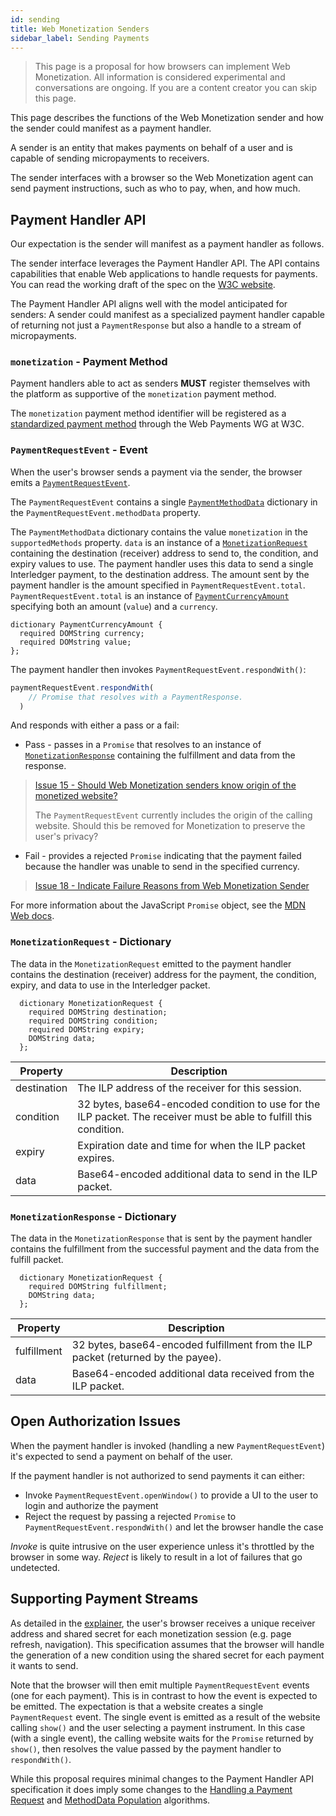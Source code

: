 ```yaml
---
id: sending
title: Web Monetization Senders
sidebar_label: Sending Payments
---
```


> This page is a proposal for how browsers can implement Web Monetization. All
> information is considered experimental and conversations are ongoing. If you
> are a content creator you can skip this page.

This page describes the functions of the Web Monetization sender and how the
sender could manifest as a payment handler.

A sender is an entity that makes payments on behalf of a user and is capable of
sending micropayments to receivers.

The sender interfaces with a browser so the Web Monetization agent can send
payment instructions, such as who to pay, when, and how much.

## Payment Handler API

Our expectation is the sender will manifest as a payment handler as follows.

The sender interface leverages the Payment Handler API. The API contains
capabilities that enable Web applications to handle requests for payments. You
can read the working draft of the spec on the [W3C website](https://www.w3.org/TR/payment-handler/).

The Payment Handler API aligns well with the model anticipated for senders: A
sender could manifest as a specialized payment handler capable of returning not
just a `PaymentResponse` but also a handle to a stream of micropayments.

### `monetization` - Payment Method

Payment handlers able to act as senders **MUST** register themselves with the
platform as supportive of the `monetization` payment method.

The `monetization` payment method identifier will be registered as a
[standardized payment method](https://www.w3.org/TR/payment-method-id/#standardized-payment-method-identifiers)
through the Web Payments WG at W3C.

### `PaymentRequestEvent` - Event

When the user's browser sends a payment via the sender, the browser emits a [`PaymentRequestEvent`](https://www.w3.org/TR/payment-handler/#the-paymentrequestevent).

The `PaymentRequestEvent` contains a single [`PaymentMethodData`](https://www.w3.org/TR/payment-request/#paymentmethoddata-dictionary) dictionary in the
`PaymentRequestEvent.methodData` property.

The `PaymentMethodData` dictionary contains the value `monetization` in the
`supportedMethods` property. `data` is an instance of a [`MonetizationRequest`](#monetizationrequest-dictionary) containing the destination (receiver) address to send to, the
condition, and expiry values to use. The payment handler uses this data to send
a single Interledger payment, to the destination address. The amount sent by the
payment handler is the amount specified in `PaymentRequestEvent.total`.
`PaymentRequestEvent.total` is an instance of [`PaymentCurrencyAmount`](https://www.w3.org/TR/payment-request/#paymentcurrencyamount-dictionary) specifying both an amount (`value`)
and a `currency`.

```webidl
dictionary PaymentCurrencyAmount {
  required DOMString currency;
  required DOMstring value;
};
```

The payment handler then invokes `PaymentRequestEvent.respondWith()`:

```ts
paymentRequestEvent.respondWith(
    // Promise that resolves with a PaymentResponse.
  )
```

And responds with either a pass or a fail:
* Pass - passes in a `Promise` that resolves to an instance of
[`MonetizationResponse`](#monetizationresponse-dictionary) containing the
fulfillment and data from the response.
> [Issue 15 - Should Web Monetization senders know origin of the monetized website?](https://github.com/interledger/webmonetization.org/issues/15)<p>The `PaymentRequestEvent` currently includes the origin of the calling website. Should this be removed for Monetization to preserve the user's privacy?

* Fail - provides a rejected `Promise` indicating that the payment failed
because the handler was unable to send in the specified currency.
> [Issue 18 - Indicate Failure Reasons from Web Monetization Sender](https://github.com/interledger/webmonetization.org/issues/18)

For more information about the JavaScript `Promise` object, see the
[MDN Web docs](https://developer.mozilla.org/en-US/docs/Web/JavaScript/Reference/Global_Objects/Promise).

### `MonetizationRequest` - Dictionary

The data in the `MonetizationRequest` emitted to the payment handler contains
the destination (receiver) address for the payment, the condition, expiry, and
data to use in the Interledger packet.

```webidl
  dictionary MonetizationRequest {
    required DOMString destination;
    required DOMString condition;
    required DOMString expiry;
    DOMString data;
  };
```

| Property    | Description                                                   |
| ----------- | ------------------------------------------------------------- |
| destination | The ILP address of the receiver for this session. |
| condition   | 32 bytes, base64-encoded condition to use for the ILP packet. The receiver must be able to fulfill this condition. |
| expiry      | Expiration date and time for when the ILP packet expires.     |
| data        | Base64-encoded additional data to send in the ILP packet.     |

### `MonetizationResponse` - Dictionary

The data in the `MonetizationResponse` that is sent by the payment handler
contains the fulfillment from the successful payment and the data from the
fulfill packet.

```webidl
  dictionary MonetizationRequest {
    required DOMString fulfillment;
    DOMString data;
  };
```

| Property    | Description                                               |
| ----------- | --------------------------------------------------------- |
| fulfillment | 32 bytes, base64-encoded fulfillment from the ILP packet (returned by the payee). |
| data        | Base64-encoded additional data received from the ILP packet. |

## Open Authorization Issues

When the payment handler is invoked (handling a new `PaymentRequestEvent`) it's
expected to send a payment on behalf of the user.

If the payment handler is not authorized to send payments it can either:
* Invoke `PaymentRequestEvent.openWindow()` to provide a UI to the user to login
and authorize the payment
* Reject the request by passing a rejected `Promise` to
`PaymentRequestEvent.respondWith()` and let the browser handle the case

_Invoke_ is quite intrusive on the user experience unless it's throttled by the
browser in some way. _Reject_ is likely to result in a lot of failures that go
undetected.

## Supporting Payment Streams

As detailed in the [explainer](./explainer.md), the user's browser receives a
unique receiver address and shared secret for each monetization session (e.g.
  page refresh, navigation). This specification assumes that the browser will
  handle the generation of a new condition using the shared secret for each
  payment it wants to send.

Note that the browser will then emit multiple `PaymentRequestEvent` events (one
  for each payment). This is in contrast to how the event is expected to be
  emitted. The expectation is that a website creates a single `PaymentRequest`
  event. The single event is emitted as a result of the website calling `show()`
  and the user selecting a payment instrument. In this case (with a single
    event), the calling website waits for the `Promise` returned by `show()`,
    then resolves the value passed by the payment handler to `respondWith()`.

While this proposal requires minimal changes to the Payment Handler API
specification it does imply some changes to the
[Handling a Payment Request](https://www.w3.org/TR/payment-handler/#handling-a-payment-request)
and [MethodData Population](https://www.w3.org/TR/payment-handler/#dfn-methoddata-population-algorithm)
algorithms.
